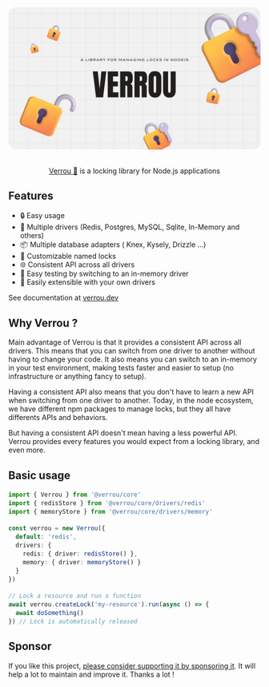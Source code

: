 ![banner](./assets/banner.png)

<p align="center">
  <br/>
  <a href="https://verrou.dev/">Verrou 🔐</a> is a locking library for Node.js applications
  <br/>
</p>

## Features

- 🔒 Easy usage
- 🔄 Multiple drivers (Redis, Postgres, MySQL, Sqlite, In-Memory and others)
- 📦 Multiple database adapters ( Knex, Kysely, Drizzle ...)
- 🔑 Customizable named locks
- 🌐 Consistent API across all drivers
- 🧪 Easy testing by switching to an in-memory driver
- 🔨 Easily extensible with your own drivers

See documentation at [verrou.dev](https://verrou.dev/docs/introduction)

## Why Verrou ? 

Main advantage of Verrou is that it provides a consistent API across all drivers. This means that you can switch from one driver to another without having to change your code. It also means you can switch to an in-memory in your test environment, making tests faster and easier to setup (no infrastructure or anything fancy to setup).

Having a consistent API also means that you don't have to learn a new API when switching from one driver to another. Today, in the node ecosystem, we have different npm packages to manage locks, but they all have differents APIs and behaviors.

But having a consistent API doesn't mean having a less powerful API. Verrou provides every features you would expect from a locking library, and even more.

## Basic usage

```ts
import { Verrou } from '@verrou/core'
import { redisStore } from '@verrou/core/drivers/redis'
import { memoryStore } from '@verrou/core/drivers/memory'

const verrou = new Verrou({
  default: 'redis',
  drivers: {
    redis: { driver: redisStore() },
    memory: { driver: memoryStore() }
  }
})

// Lock a resource and run a function
await verrou.createLock('my-resource').run(async () => {
  await doSomething()
}) // Lock is automatically released
```

## Sponsor 

If you like this project, [please consider supporting it by sponsoring it](https://github.com/sponsors/Julien-R44/). It will help a lot to maintain and improve it. Thanks a lot !
